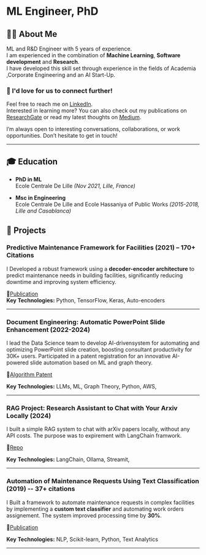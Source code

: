 # ML Engineer, PhD
## 🧑‍💻 About Me
ML and R&D Engineer with 5 years of experience.\
I am experienced in the combination of **Machine Learning**, **Software development** and **Research**.\
I have developed this skill set through experience in the fields of Academia ,Corporate Engineering and an AI Start-Up.

### 📩 I'd love for us to connect further!
Feel free to reach me on [LinkedIn](https://www.linkedin.com/in/yassine-bouabdallaoui/).  
Interested in learning more? You can also check out my publications on [ResearchGate](https://www.researchgate.net/profile/Yassine-Bouabdallaoui) or read my latest thoughts on [Medium](https://medium.com/@bouabdallaoui.yassine).  

I’m always open to interesting conversations, collaborations, or work opportunities. Don’t hesitate to get in touch!  

---
## 🎓 Education
- **PhD in ML**  
  Ecole Centrale De Lille *(Nov 2021, Lille, France)*  

- **Msc in Engineering**  
  Ecole Centrale De Lille and Ecole Hassaniya of Public Works *(2015-2018, Lille and Casablanca)*  


## 🔧 Projects

### **Predictive Maintenance Framework for Facilities (2021) – 170+ Citations** 
I Developed a robust framework using a **decoder-encoder architecture** to predict maintenance needs in building facilities, significantly reducing downtime and improving system efficiency.

📄[Publication](https://www.mdpi.com/1424-8220/21/4/1044)  
**Key Technologies:** Python, TensorFlow, Keras, Auto-encoders 

---
### **Document Engineering: Automatic PowerPoint Slide Enhancement (2022-2024)**  
I lead the Data Science team to develop AI-drivensystem for automating and optimizing PowerPoint slide creation, boosting consultant productivity for 30K+ users. 
Participated in a patent registration for an innovative AI-powered slide automation based on ML and graph theory.

📄[Algorithm Patent](https://patents.google.com/patent/WO2023004509A1/en)

**Key Technologies:** LLMs, ML, Graph Theory, Python, AWS,

---
### **RAG Project: Research Assistant to Chat with Your Arxiv Locally (2024)**  
I built a simple RAG system to chat with arXiv papers locally, without any API costs. The purpose was to expirement with LangChain framwork.

🔗[Repo](https://github.com/yassine-bouabda/local-rag-assistant)

**Key Technologies:**  LangChain, Ollama, Streamit, 

---

### **Automation of Maintenance Requests Using Text Classification (2019) -- 37+ citations**

I Built a framework to automate maintenance requests in complex facilities by implementing a **custom text classifier** and automating work orders assignement. The system improved processing time by **30%**.

📄[Publication](https://www.mdpi.com/2075-5309/10/9/160)

**Key Technologies:** NLP, Scikit-learn, Python, Text Analytics  

---
